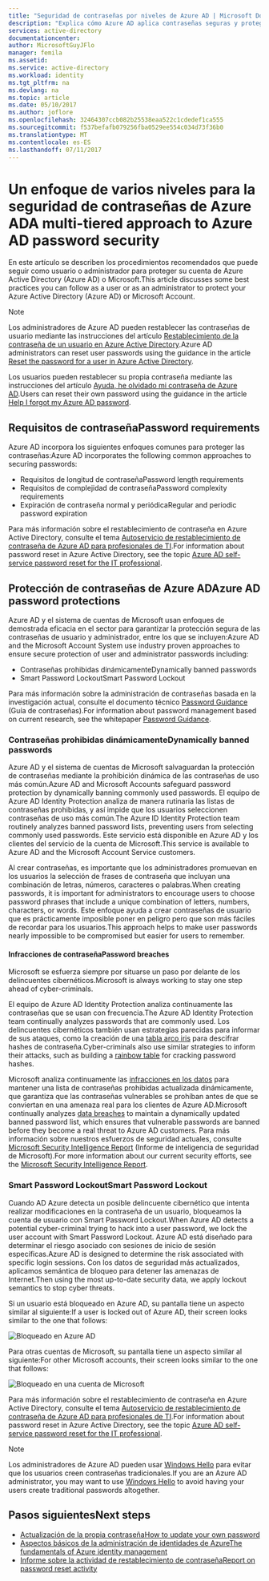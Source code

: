 ```yaml
---
title: "Seguridad de contraseñas por niveles de Azure AD | Microsoft Docs"
description: "Explica cómo Azure AD aplica contraseñas seguras y protege las contraseñas de los usuarios frente a los ciberdelincuentes."
services: active-directory
documentationcenter: 
author: MicrosoftGuyJFlo
manager: femila
ms.assetid: 
ms.service: active-directory
ms.workload: identity
ms.tgt_pltfrm: na
ms.devlang: na
ms.topic: article
ms.date: 05/10/2017
ms.author: joflore
ms.openlocfilehash: 32464307ccb082b25538eaa522c1cdedef1ca555
ms.sourcegitcommit: f537befafb079256fba0529ee554c034d73f36b0
ms.translationtype: MT
ms.contentlocale: es-ES
ms.lasthandoff: 07/11/2017
---
```

# <a name="a-multi-tiered-approach-to-azure-ad-password-security"></a><span data-ttu-id="43472-103">Un enfoque de varios niveles para la seguridad de contraseñas de Azure AD</span><span class="sxs-lookup"><span data-stu-id="43472-103">A multi-tiered approach to Azure AD password security</span></span>

<span data-ttu-id="43472-104">En este artículo se describen los procedimientos recomendados que puede seguir como usuario o administrador para proteger su cuenta de Azure Active Directory (Azure AD) o Microsoft.</span><span class="sxs-lookup"><span data-stu-id="43472-104">This article discusses some best practices you can follow as a user or as an administrator to protect your Azure Active Directory (Azure AD) or Microsoft Account.</span></span>

 > [!NOTE]
 > <span data-ttu-id="43472-105">Los administradores de Azure AD pueden restablecer las contraseñas de usuario mediante las instrucciones del artículo [Restablecimiento de la contraseña de un usuario en Azure Active Directory](active-directory-users-reset-password-azure-portal.md).</span><span class="sxs-lookup"><span data-stu-id="43472-105">Azure AD administrators can reset user passwords using the guidance in the article [Reset the password for a user in Azure Active Directory](active-directory-users-reset-password-azure-portal.md).</span></span>
 >
 > <span data-ttu-id="43472-106">Los usuarios pueden restablecer su propia contraseña mediante las instrucciones del artículo [Ayuda, he olvidado mi contraseña de Azure AD](active-directory-passwords-update-your-own-password.md).</span><span class="sxs-lookup"><span data-stu-id="43472-106">Users can reset their own password using the guidance in the article [Help I forgot my Azure AD password](active-directory-passwords-update-your-own-password.md).</span></span>
 >

## <a name="password-requirements"></a><span data-ttu-id="43472-107">Requisitos de contraseña</span><span class="sxs-lookup"><span data-stu-id="43472-107">Password requirements</span></span>

<span data-ttu-id="43472-108">Azure AD incorpora los siguientes enfoques comunes para proteger las contraseñas:</span><span class="sxs-lookup"><span data-stu-id="43472-108">Azure AD incorporates the following common approaches to securing passwords:</span></span>

* <span data-ttu-id="43472-109">Requisitos de longitud de contraseña</span><span class="sxs-lookup"><span data-stu-id="43472-109">Password length requirements</span></span>
* <span data-ttu-id="43472-110">Requisitos de complejidad de contraseña</span><span class="sxs-lookup"><span data-stu-id="43472-110">Password complexity requirements</span></span>
* <span data-ttu-id="43472-111">Expiración de contraseña normal y periódica</span><span class="sxs-lookup"><span data-stu-id="43472-111">Regular and periodic password expiration</span></span>

<span data-ttu-id="43472-112">Para más información sobre el restablecimiento de contraseña en Azure Active Directory, consulte el tema [Autoservicio de restablecimiento de contraseña de Azure AD para profesionales de TI](active-directory-passwords.md).</span><span class="sxs-lookup"><span data-stu-id="43472-112">For information about password reset in Azure Active Directory, see the topic [Azure AD self-service password reset for the IT professional](active-directory-passwords.md).</span></span>

## <a name="azure-ad-password-protections"></a><span data-ttu-id="43472-113">Protección de contraseñas de Azure AD</span><span class="sxs-lookup"><span data-stu-id="43472-113">Azure AD password protections</span></span>

<span data-ttu-id="43472-114">Azure AD y el sistema de cuentas de Microsoft usan enfoques de demostrada eficacia en el sector para garantizar la protección segura de las contraseñas de usuario y administrador, entre los que se incluyen:</span><span class="sxs-lookup"><span data-stu-id="43472-114">Azure AD and the Microsoft Account System use industry proven approaches to ensure secure protection of user and administrator passwords including:</span></span>

* <span data-ttu-id="43472-115">Contraseñas prohibidas dinámicamente</span><span class="sxs-lookup"><span data-stu-id="43472-115">Dynamically banned passwords</span></span>
* <span data-ttu-id="43472-116">Smart Password Lockout</span><span class="sxs-lookup"><span data-stu-id="43472-116">Smart Password Lockout</span></span>

<span data-ttu-id="43472-117">Para más información sobre la administración de contraseñas basada en la investigación actual, consulte el documento técnico [Password Guidance](http://aka.ms/passwordguidance) (Guía de contraseñas).</span><span class="sxs-lookup"><span data-stu-id="43472-117">For information about password management based on current research, see the whitepaper [Password Guidance](http://aka.ms/passwordguidance).</span></span>

### <a name="dynamically-banned-passwords"></a><span data-ttu-id="43472-118">Contraseñas prohibidas dinámicamente</span><span class="sxs-lookup"><span data-stu-id="43472-118">Dynamically banned passwords</span></span>

<span data-ttu-id="43472-119">Azure AD y el sistema de cuentas de Microsoft salvaguardan la protección de contraseñas mediante la prohibición dinámica de las contraseñas de uso más común.</span><span class="sxs-lookup"><span data-stu-id="43472-119">Azure AD and Microsoft Accounts safeguard password protection by dynamically banning commonly used passwords.</span></span> <span data-ttu-id="43472-120">El equipo de Azure AD Identity Protection analiza de manera rutinaria las listas de contraseñas prohibidas, y así impide que los usuarios seleccionen contraseñas de uso más común.</span><span class="sxs-lookup"><span data-stu-id="43472-120">The Azure ID Identity Protection team routinely analyzes banned password lists, preventing users from selecting commonly used passwords.</span></span> <span data-ttu-id="43472-121">Este servicio está disponible en Azure AD y los clientes del servicio de la cuenta de Microsoft.</span><span class="sxs-lookup"><span data-stu-id="43472-121">This service is available to Azure AD and the Microsoft Account Service customers.</span></span>

<span data-ttu-id="43472-122">Al crear contraseñas, es importante que los administradores promuevan en los usuarios la selección de frases de contraseña que incluyan una combinación de letras, números, caracteres o palabras.</span><span class="sxs-lookup"><span data-stu-id="43472-122">When creating passwords, it is important for administrators to encourage users to choose password phrases that include a unique combination of letters, numbers, characters, or words.</span></span> <span data-ttu-id="43472-123">Este enfoque ayuda a crear contraseñas de usuario que es prácticamente imposible poner en peligro pero que son más fáciles de recordar para los usuarios.</span><span class="sxs-lookup"><span data-stu-id="43472-123">This approach helps to make user passwords nearly impossible to be compromised but easier for users to remember.</span></span>

#### <a name="password-breaches"></a><span data-ttu-id="43472-124">Infracciones de contraseña</span><span class="sxs-lookup"><span data-stu-id="43472-124">Password breaches</span></span>

<span data-ttu-id="43472-125">Microsoft se esfuerza siempre por situarse un paso por delante de los delincuentes cibernéticos.</span><span class="sxs-lookup"><span data-stu-id="43472-125">Microsoft is always working to stay one step ahead of cyber-criminals.</span></span>

<span data-ttu-id="43472-126">El equipo de Azure AD Identity Protection analiza continuamente las contraseñas que se usan con frecuencia.</span><span class="sxs-lookup"><span data-stu-id="43472-126">The Azure AD Identity Protection team continually analyzes passwords that are commonly used.</span></span> <span data-ttu-id="43472-127">Los delincuentes cibernéticos también usan estrategias parecidas para informar de sus ataques, como la creación de una [tabla arco iris](https://en.wikipedia.org/wiki/Rainbow_table) para descifrar hashes de contraseña.</span><span class="sxs-lookup"><span data-stu-id="43472-127">Cyber-criminals also use similar strategies to inform their attacks, such as building a [rainbow table](https://en.wikipedia.org/wiki/Rainbow_table) for cracking password hashes.</span></span>

<span data-ttu-id="43472-128">Microsoft analiza continuamente las [infracciones en los datos](https://www.privacyrights.org/data-breaches) para mantener una lista de contraseñas prohibidas actualizada dinámicamente, que garantiza que las contraseñas vulnerables se prohíban antes de que se conviertan en una amenaza real para los clientes de Azure AD.</span><span class="sxs-lookup"><span data-stu-id="43472-128">Microsoft continually analyzes [data breaches](https://www.privacyrights.org/data-breaches) to maintain a dynamically updated banned password list, which ensures that vulnerable passwords are banned before they become a real threat to Azure AD customers.</span></span> <span data-ttu-id="43472-129">Para más información sobre nuestros esfuerzos de seguridad actuales, consulte [Microsoft Security Intelligence Report](https://www.microsoft.com/security/sir/default.aspx) (Informe de inteligencia de seguridad de Microsoft).</span><span class="sxs-lookup"><span data-stu-id="43472-129">For more information about our current security efforts, see the [Microsoft Security Intelligence Report](https://www.microsoft.com/security/sir/default.aspx).</span></span>

### <a name="smart-password-lockout"></a><span data-ttu-id="43472-130">Smart Password Lockout</span><span class="sxs-lookup"><span data-stu-id="43472-130">Smart Password Lockout</span></span>

<span data-ttu-id="43472-131">Cuando AD Azure detecta un posible delincuente cibernético que intenta realizar modificaciones en la contraseña de un usuario, bloqueamos la cuenta de usuario con Smart Password Lockout.</span><span class="sxs-lookup"><span data-stu-id="43472-131">When Azure AD detects a potential cyber-criminal trying to hack into a user password, we lock the user account with Smart Password Lockout.</span></span> <span data-ttu-id="43472-132">Azure AD está diseñado para determinar el riesgo asociado con sesiones de inicio de sesión específicas.</span><span class="sxs-lookup"><span data-stu-id="43472-132">Azure AD is designed to determine the risk associated with specific login sessions.</span></span> <span data-ttu-id="43472-133">Con los datos de seguridad más actualizados, aplicamos semántica de bloqueo para detener las amenazas de Internet.</span><span class="sxs-lookup"><span data-stu-id="43472-133">Then using the most up-to-date security data, we apply lockout semantics to stop cyber threats.</span></span>

<span data-ttu-id="43472-134">Si un usuario está bloqueado en Azure AD, su pantalla tiene un aspecto similar al siguiente:</span><span class="sxs-lookup"><span data-stu-id="43472-134">If a user is locked out of Azure AD, their screen looks similar to the one that follows:</span></span>

  ![Bloqueado en Azure AD](./media/active-directory-secure-passwords/locked-out-azuread.png)

<span data-ttu-id="43472-136">Para otras cuentas de Microsoft, su pantalla tiene un aspecto similar al siguiente:</span><span class="sxs-lookup"><span data-stu-id="43472-136">For other Microsoft accounts, their screen looks similar to the one that follows:</span></span>

  ![Bloqueado en una cuenta de Microsoft](./media/active-directory-secure-passwords/locked-out-ms-accounts.png)

<span data-ttu-id="43472-138">Para más información sobre el restablecimiento de contraseña en Azure Active Directory, consulte el tema [Autoservicio de restablecimiento de contraseña de Azure AD para profesionales de TI](active-directory-passwords.md).</span><span class="sxs-lookup"><span data-stu-id="43472-138">For information about password reset in Azure Active Directory, see the topic [Azure AD self-service password reset for the IT professional](active-directory-passwords.md).</span></span>

  >[!NOTE]
  ><span data-ttu-id="43472-139">Los administradores de Azure AD pueden usar [Windows Hello](https://www.microsoft.com/windows/windows-hello) para evitar que los usuarios creen contraseñas tradicionales.</span><span class="sxs-lookup"><span data-stu-id="43472-139">If you are an Azure AD administrator, you may want to use [Windows Hello](https://www.microsoft.com/windows/windows-hello) to avoid having your users create traditional passwords altogether.</span></span>
  >

## <a name="next-steps"></a><span data-ttu-id="43472-140">Pasos siguientes</span><span class="sxs-lookup"><span data-stu-id="43472-140">Next steps</span></span>

* [<span data-ttu-id="43472-141">Actualización de la propia contraseña</span><span class="sxs-lookup"><span data-stu-id="43472-141">How to update your own password</span></span>](active-directory-passwords-update-your-own-password.md)
* [<span data-ttu-id="43472-142">Aspectos básicos de la administración de identidades de Azure</span><span class="sxs-lookup"><span data-stu-id="43472-142">The fundamentals of Azure identity management</span></span>](fundamentals-identity.md)
* [<span data-ttu-id="43472-143">Informe sobre la actividad de restablecimiento de contraseña</span><span class="sxs-lookup"><span data-stu-id="43472-143">Report on password reset activity</span></span>](active-directory-passwords-reporting.md)


